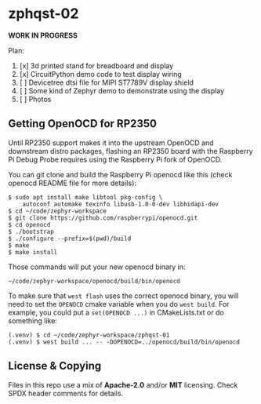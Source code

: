 <!-- SPDX-License-Identifier: MIT -->
<!-- SPDX-FileCopyrightText: Copyright 2025 Sam Blenny -->

# zphqst-02

**WORK IN PROGRESS**

Plan:

1. [x] 3d printed stand for breadboard and display
2. [x] CircuitPython demo code to test display wiring
3. [ ] Devicetree dtsi file for MIPI ST7789V display shield
4. [ ] Some kind of Zephyr demo to demonstrate using the display
5. [ ] Photos


## Getting OpenOCD for RP2350

Until RP2350 support makes it into the upstream OpenOCD and downstream distro
packages, flashing an RP2350 board with the Raspberry Pi Debug Probe requires
using the Raspberry Pi fork of OpenOCD.

You can git clone and build the Raspberry Pi openocd like this (check openocd
README file for more details):

```
$ sudo apt install make libtool pkg-config \
    autoconf automake texinfo libusb-1.0-0-dev libhidapi-dev
$ cd ~/code/zephyr-workspace
$ git clone https://github.com/raspberrypi/openocd.git
$ cd openocd
$ ./bootstrap
$ ./configure --prefix=$(pwd)/build
$ make
$ make install
```

Those commands will put your new openocd binary in:
```
~/code/zephyr-workspace/openocd/build/bin/openocd
```

To make sure that `west flash` uses the correct openocd binary, you will need
to set the `OPENOCD` cmake variable when you do `west build`. For example, you
could put a `set(OPENOCD ...)` in CMakeLists.txt or do something like:
```
(.venv) $ cd ~/code/zephyr-workspace/zphqst-01
(.venv) $ west build ... -- -DOPENOCD=../openocd/build/bin/openocd
```


## License & Copying

Files in this repo use a mix of **Apache-2.0** and/or **MIT** licensing. Check
SPDX header comments for details.
